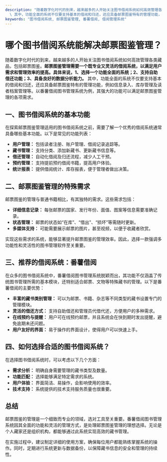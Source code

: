 ```yaml
---
description: "随着数字化时代的到来，越来越多的人开始关注图书借阅系统如何高效管理各类藏品，包括邮票图鉴。**邮票图鉴管理需要一个既专业又灵活的借阅系统，以满足用户需求和管理效率的提高。具体来说，1、选择一个功能全面的系统；2、支持自助借还功能；3、具备良好的数据分析能力。**\
  \ 其中，功能全面的系统不仅要支持基本的借阅和归还，还应具备邮票图鉴特有的管理功能，例如信息录入、库存管理及读者档案管理等。以番薯借阅图书管理系统为例，其强大的功能可以满足邮票图鉴管理的各项需求。"
keywords: "图书借阅系统, 邮票图鉴管理, 番薯借阅, 借阅管理系统"
---
```

# 哪个图书借阅系统能解决邮票图鉴管理？

随着数字化时代的到来，越来越多的人开始关注图书借阅系统如何高效管理各类藏品，包括邮票图鉴。**邮票图鉴管理需要一个既专业又灵活的借阅系统，以满足用户需求和管理效率的提高。具体来说，1、选择一个功能全面的系统；2、支持自助借还功能；3、具备良好的数据分析能力。** 其中，功能全面的系统不仅要支持基本的借阅和归还，还应具备邮票图鉴特有的管理功能，例如信息录入、库存管理及读者档案管理等。以番薯借阅图书管理系统为例，其强大的功能可以满足邮票图鉴管理的各项需求。

## **一、图书借阅系统的基本功能**

在探索邮票图鉴管理适用的图书借阅系统之前，需要了解一个优秀的借阅系统通常具备哪些基本功能。以下是常见的功能列表：

- **用户管理：** 包括读者注册、账户管理、借阅记录追踪等。
- **藏书管理：** 支持分类、添加新藏书、更新藏书信息等。
- **借还管理：** 自动化借阅及归还流程，减少人工干预。
- **预约管理：** 支持提前预约借阅书籍，提高用户体验。
- **统计报表：** 提供借阅统计、库存报表，便于管理者做出决策。

## **二、邮票图鉴管理的特殊需求**

邮票图鉴的管理与普通书籍相比，有其独特的需求。这些需求包括：

- **详细信息记录：** 每张邮票的国家、发行年份、面值、图案等信息需要准确记录。
- **状态管理：** 邮票的状态如“在库”、“借出”、“损坏”等需随时更新。
- **多媒体支持：** 可能需要展示邮票的图片，甚至视频，以便于收藏者欣赏。
  
实现这些需求的系统，能够显著提升邮票图鉴的管理效率。因此，选择一款强调多功能性和灵活性的图书管理软件至关重要。

## **三、推荐的借阅系统：番薯借阅**

在众多的图书借阅系统中，番薯借阅图书管理系统脱颖而出，其功能不仅涵盖了传统图书管理所需的基本模块，还特别适合邮票、文物等特殊藏书的管理。以下是番薯借阅的主要优势：

- **丰富的藏书类别管理：** 可以为邮票、书籍、杂志等不同类型的藏书设置专门的管理模块。
- **灵活的借还方式：** 支持自助借还和管理员代借代还，方便用户的多种需求。
- **在线预约与提醒：** 用户可在线预约邮票，并且系统会在快到期时发出提醒，避免逾期未还问题。
- **用户友好的界面：** 易于操作的界面设计，使得用户可以快速上手。

## **四、如何选择合适的图书借阅系统？**

在选择图书借阅系统时，可以考虑以下几个方面：

- **需求分析：** 明确自身需要管理的藏书类型及数量。
- **功能匹配：** 选择能够满足特定需求的系统。
- **用户体验：** 界面简洁、易操作，会影响使用的效率。
- **技术支持：** 系统提供的技术支持服务质量也很重要。

## **总结**

邮票图鉴的管理是一个细致而专业的领域，选对工具至关重要。番薯借阅图书管理系统因其全面的功能和灵活的管理方式，是处理邮票图鉴管理的理想选择。无论是个人藏家还是组织机构，都能够通过此系统实现高效的藏书管理。

在实施过程中，建议制定详细的使用方案，确保每位用户都能熟练掌握系统的操作。同时，定期进行系统更新与数据备份，以保障藏书信息的安全和管理的持续性。
